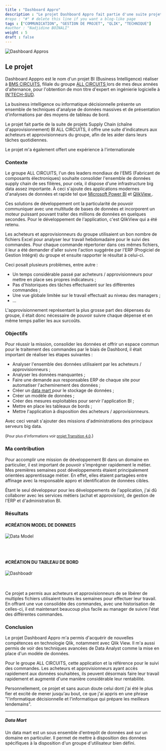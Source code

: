```yaml
---
title : "Dashboard Appro"
description : "Le projet Dashboard Appro fait partie d'une suite projet BI Supply Chain."
#repo : "#" # delete this line if you want a blog-like page
tags : ["COMMUNICATION", "GESTION DE PROJET", "QLIK", "TECHNIQUE"]
#author : "Nadjidine BOINALI"
weight : 5
draft : false
---
```



![Dashboard Appros](../../images/project/home_page/dashboard.png)


## Le projet
Dashboard Apppro est le nom d'un projet BI (Business Intelligence) réaliser à <a href="https ://bmscircuits.com/" targetv="_blank">BMS CIRCUITS</a>, filiale du groupe <a href="http ://allcircuits.com/" target="_blank"> ALL CIRCUITS </a> lors de mes deux années d'alternance, pour l'obtention de mon titre d'expert en ingénierie logicielle à <a href="https ://www.intechinfo.fr/" target="_blank"> IN'TECH-SUD</a>.

La business intelligence ou informatique décisionnelle présente un ensemble de techniques d'analyse de données massives et de présentation d'informations par des moyens de tableau de bord.

Le projet fait partie de la suite de projets Supply Chain (chaîne d'approvisionnement) BI ALL CIRCUITS, il offre une suite d'indicateurs aux acheteurs et approvisionneurs du groupe, afin de les aider dans leurs tâches quotidiennes.

Le projet m'a également offert une expérience à l'internationale

### Contexte
Le groupe ALL CIRCUITS, l'un des leaders mondiaux de l'EMS (Fabricant de composants électroniques) souhaite consolider l'ensemble de données supply chain de ses filières, pour cela, il dispose d'une infrastructure big data assez importante. À ceci s'ajoute des applications modernes d'analyses de données et rapide tel que <a href="https ://powerbi.microsoft.com/" target="_blank">Microsoft Power BI</a> et <a href="https ://www.qlik.com/" target="_blank">QlikView </a>.

Ces solutions de développement ont la particularité de pouvoir communiquer avec une multitude de bases de données et incorporent un moteur puissant pouvant traiter des millions de données en quelques secondes.
Pour le développement de l'application, c'est QlikView qui a été retenu.

Les acheteurs et approvisionneurs du groupe utilisaient un bon nombre de fichiers Excel pour analyser leur travail hebdomadaire pour le suivi des commandes. Pour chaque commande répertorier dans ces mêmes fichiers, il leur a été demander d'aller suivre l'action suggérée par l'ERP (Progiciel de Gestion Intégré) du groupe et ensuite rapporter le résultat à celui-ci. 

Ceci posait plusieurs problèmes, entre autre  :
- Un temps considérable passé par acheteurs / approvisionneurs pour mettre en place ses propres indicateurs ;
- Pas d'historiques des tâches effectuaient sur les différentes commandes ;
- Une vue globale limitée sur le travail effectuait au niveau des managers ;
- ...

L'approvisionnement représentant la plus grosse part des dépenses du groupe, il était donc nécessaire de pouvoir suivre chaque dépense et en même temps pallier les aux surcoûts.


### Objectifs

Pour réussir la mission, consolider les données et offrir un espace commun pour le traitement des commandes par le biais de Dashbord, il était important de réaliser les étapes suivantes :

- Analyser l'ensemble des données utilisaient par les acheteurs / approvisionneurs ;
- Analyser les données manquantes ;
- Faire une demande aux responsables ERP de chaque site pour automatiser l'acheminement des données ;
- Créer un <a href="#data-mart"> data mart </a> pour le stockage de données ;
- Créer un modèle de données ;
- Créer des mesures exploitables pour servir l'application BI ;
- Mettre en place les tableaux de bords ;
- Mettre l'application à disposition des acheteurs / approvisionneurs.  

Avec ceci venait s'ajouter des missions d'administrations des principaux serveurs big data.

(<small>Pour plus d'informations voir <a href="https ://b-nadji/projets/transition-4.0#migration-zabbix" target="_blank"> projet Transition 4.0</a></small>.)

### Ma contribution

Pour accomplir une mission de développement BI dans un domaine en particulier, il est important de pouvoir s'imprégner rapidement le métier. Mes premières semaines post développements étaient principalement orientées apprentissage métier. En effet, elles étaient partagées entre affinage avec la responsable appro  et identification de données cibles.

Étant le seul développeur pour les développements de l'application, j'ai dû collaborer avec les services métiers (achat et approvision), de gestion de l'ERP et d'administration BI. 

### Résultats
#### #CRÉATION MODEL DE DONNEES

![Data Model](../../images/project/DashboardAppros/datamodelQV.jpg)

<br> </br> 
#### #CRÉATION DU TABLEAU DE BORD
![Dashboadr](../../images/project/DashboardAppros/dashboardappro-result.png)

<br> </br> 
Ce projet a permis aux acheteurs et approvisionneurs de se libérer de multiples fichiers utilisaient toutes les semaines pour effectuer leur travail. En offrant une vue consolidée des commandes, avec une historisation de celles-ci, il est maintenant beaucoup plus facile au manager de suivre l'état des différentes commandes.

### Conclusion

Le projet Dashboard Appro m'a permis d'acquérir de nouvelles compétences en technologie Qlik, notamment avec Qlik View. Il m'a aussi permis de voir des techniques avancées de Data Analyst comme la mise en place d'un modèle de données.

Pour le groupe ALL CIRCUITS, cette application et la référence pour le suivi des commandes. Les acheteurs et approvisionneurs ayant accès rapidement aux données souhaitées, ils peuvent désormais faire leur travail rapidement et augmenté d'une manière considérable leur rentabilité.

Personnellement, ce projet et sans aucun doute celui dont j'ai été le plus fier et excité de mener jusqu'au bout, ce que j'ai appris en une phrase "l'informatique décisionnelle et l'informatique qui prépare les meilleurs lendemains".

<hr>

##### Data Mart
Un data mart est un sous ensemble d'entrepôt de données axé sur un domaine en particulier. Il permet de mettre à disposition des données spécifiques à la disposition d'un groupe d'utilisateur bien défini.


